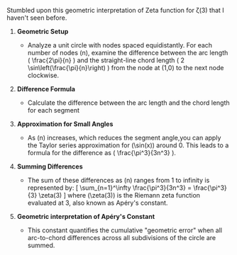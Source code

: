 Stumbled upon this geometric interpretation of Zeta function for ζ(3) that I haven't seen before. 

1. **Geometric Setup**
   - Analyze a unit circle with nodes spaced equidistantly. For each number of nodes \(n\), examine the difference between the arc length \( \frac{2\pi}{n} \) and the straight-line chord length \( 2 \sin\left(\frac{\pi}{n}\right) \) from the node at (1,0) to the next node clockwise.

2. **Difference Formula**
   - Calculate the difference between the arc length and the chord length for each segment 

3. **Approximation for Small Angles**
   - As \(n\) increases, which reduces the segment angle,you can apply the Taylor series approximation for \(\sin(x)\) around 0. This leads  to a formula for the difference as \( \frac{\pi^3}{3n^3} \).

4. **Summing Differences**
   - The sum of these differences as \(n\) ranges from 1 to infinity is represented by:
     \[
     \sum_{n=1}^\infty \frac{\pi^3}{3n^3} = \frac{\pi^3}{3} \zeta(3)
     \]
     where \(\zeta(3)\) is the Riemann zeta function evaluated at 3, also known as Apéry's constant.

5. **Geometric interpretation of Apéry's Constant**
   -  This constant quantifies the cumulative "geometric error" when all arc-to-chord differences across all subdivisions of the circle are summed.
